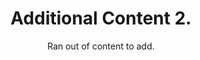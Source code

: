 ---
title: Additional Content 2.
subtitle: Ran out of content to add.
layout: default
modal-id: 10
html: 
thumbnail: portfolio.jpg
project-date: november 2019
category: [extras]
description: So i can do the pagination thingy.

---